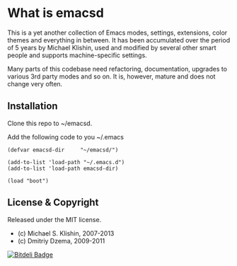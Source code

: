 # What is emacsd

This is a yet another collection of Emacs modes, settings, extensions, color themes
and everything in between. It has been accumulated over the period of 5 years
by Michael Klishin, used and modified by several other smart people and supports
machine-specific settings.

Many parts of this codebase need refactoring, documentation, upgrades to various
3rd party modes and so on. It is, however, mature and does not change very often.


## Installation

Clone this repo to ~/emacsd.

Add the following code to you ~/.emacs

    (defvar emacsd-dir     "~/emacsd/")

    (add-to-list 'load-path "~/.emacs.d")
    (add-to-list 'load-path emacsd-dir)

    (load "boot")


## License & Copyright

Released under the MIT license.

* (c) Michael S. Klishin, 2007-2013
* (c) Dmitriy Dzema, 2009-2011


[![Bitdeli Badge](https://d2weczhvl823v0.cloudfront.net/michaelklishin/emacsd/trend.png)](https://bitdeli.com/free "Bitdeli Badge")


